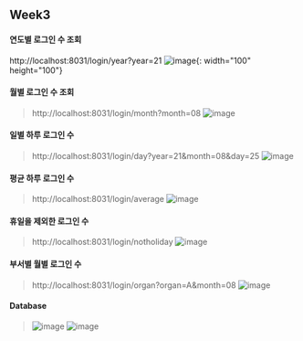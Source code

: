 ## Week3

#### 연도별 로그인 수 조회
http://localhost:8031/login/year?year=21
![image](https://user-images.githubusercontent.com/65826145/130973688-8a3ab25e-51c5-48cd-8ef8-4725d8bd569e.png){: width="100" height="100"}

#### 월별 로그인 수 조회
> http://localhost:8031/login/month?month=08
>  ![image](https://user-images.githubusercontent.com/65826145/130973783-b5a98e4b-00ba-428e-8f39-da03ac59654a.png)

#### 일별 하루 로그인 수
> http://localhost:8031/login/day?year=21&month=08&day=25
> ![image](https://user-images.githubusercontent.com/65826145/130973931-df2bec2e-532a-4b19-a59f-3e871d0c08be.png)

#### 평균 하루 로그인 수
> http://localhost:8031/login/average
> ![image](https://user-images.githubusercontent.com/65826145/130974108-9d20600d-1a9e-4c56-8932-d547487a8d51.png)

#### 휴일을 제외한 로그인 수
> http://localhost:8031/login/notholiday
> ![image](https://user-images.githubusercontent.com/65826145/130974238-8ba5a4c8-3975-427b-8a90-31d759b2aec5.png)

#### 부서별 월별 로그인 수
> http://localhost:8031/login/organ?organ=A&month=08
> ![image](https://user-images.githubusercontent.com/65826145/130974333-a37080cd-7337-4e18-ba15-fd1831923d6d.png)

#### Database
> ![image](https://user-images.githubusercontent.com/65826145/130974444-5db533b9-9dbd-47cd-97fc-6db67fd65c03.png)
> ![image](https://user-images.githubusercontent.com/65826145/130974527-5515540d-3d5b-4aaa-a292-4f157034cc9c.png)

